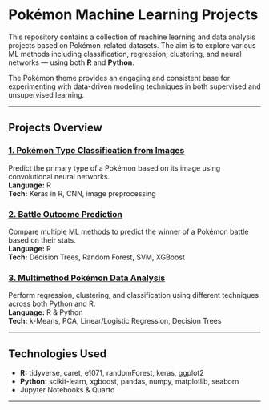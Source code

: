 # Pokémon Machine Learning Projects

This repository contains a collection of machine learning and data analysis projects based on Pokémon-related datasets. The aim is to explore various ML methods including classification, regression, clustering, and neural networks — using both **R** and **Python**.

The Pokémon theme provides an engaging and consistent base for experimenting with data-driven modeling techniques in both supervised and unsupervised learning.

---

## Projects Overview

### [1. Pokémon Type Classification from Images](./cnn-pokemon-type-detector)  
Predict the primary type of a Pokémon based on its image using convolutional neural networks.  
**Language:** R  
**Tech:** Keras in R, CNN, image preprocessing

### [2. Battle Outcome Prediction](./ml-methods-comparison-pokemon-battles)  
Compare multiple ML methods to predict the winner of a Pokémon battle based on their stats.  
**Language:** R  
**Tech:** Decision Trees, Random Forest, SVM, XGBoost

### [3. Multimethod Pokémon Data Analysis](./pokemon-statistical-modeling)  
Perform regression, clustering, and classification using different techniques across both Python and R.  
**Language:** R & Python  
**Tech:** k-Means, PCA, Linear/Logistic Regression, Decision Trees

---

## Technologies Used

- **R:** tidyverse, caret, e1071, randomForest, keras, ggplot2
- **Python:** scikit-learn, xgboost, pandas, numpy, matplotlib, seaborn
- Jupyter Notebooks & Quarto

---
